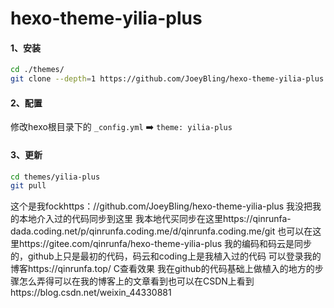 hexo-theme-yilia-plus
================

#### 1、安装

```bash
cd ./themes/
git clone --depth=1 https://github.com/JoeyBling/hexo-theme-yilia-plus.git ./yilia-plus
```

#### 2、配置

修改hexo根目录下的 `_config.yml`  ➡️  `theme: yilia-plus`

#### 3、更新

```bash
cd themes/yilia-plus
git pull
```

这个是我fockhttps：//github.com/JoeyBling/hexo-theme-yilia-plus
我没把我的本地介入过的代码同步到这里
我本地代买同步在这里https://qinrunfa-dada.coding.net/p/qinrunfa.coding.me/d/qinrunfa.coding.me/git
也可以在这里https://gitee.com/qinrunfa/hexo-theme-yilia-plus
我的编码和码云是同步的，github上只是最初的代码，码云和coding上是我植入过的代码
可以登录我的博客https://qinrunfa.top/   C查看效果
我在github的代码基础上做植入的地方的步骤怎么弄得可以在我的博客上的文章看到也可以在CSDN上看到https://blog.csdn.net/weixin_44330881


